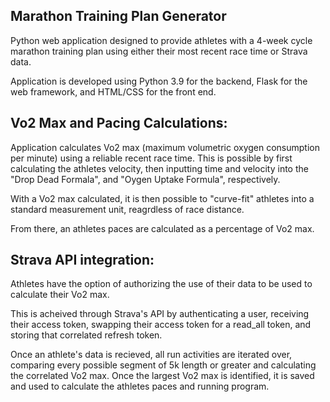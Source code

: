 ## Marathon Training Plan Generator

Python web application designed to provide athletes with a 4-week cycle marathon training plan using either their most recent race time or Strava data. 

Application is developed using Python 3.9 for the backend, Flask for the web framework, and HTML/CSS for the front end. 

## Vo2 Max and Pacing Calculations:

Application calculates Vo2 max (maximum volumetric oxygen consumption per minute) using a reliable recent race time. This is possible by first calculating the athletes velocity, then inputting time and velocity into the "Drop Dead Formala", and "Oygen Uptake Formula", respectively.

With a Vo2 max calculated, it is then possible to "curve-fit" athletes into a standard measurement unit, reagrdless of race distance. 

From there, an athletes paces are calculated as a percentage of Vo2 max.

## Strava API integration:

Athletes have the option of authorizing the use of their data to be used to calculate their Vo2 max. 

This is acheived through Strava's API by authenticating a user, receiving their access token, swapping their access token for a read_all token, and storing that correlated refresh token.

Once an athlete's data is recieved, all run activities are iterated over, comparing every possible segment of 5k length or greater and calculating the correlated Vo2 max. Once the largest Vo2 max is identified, it is saved and used to calculate the athletes paces and running program.